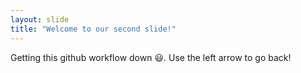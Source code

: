 ```yaml
---
layout: slide
title: "Welcome to our second slide!"
---
```

Getting this github workflow down :smiley:.
Use the left arrow to go back!
